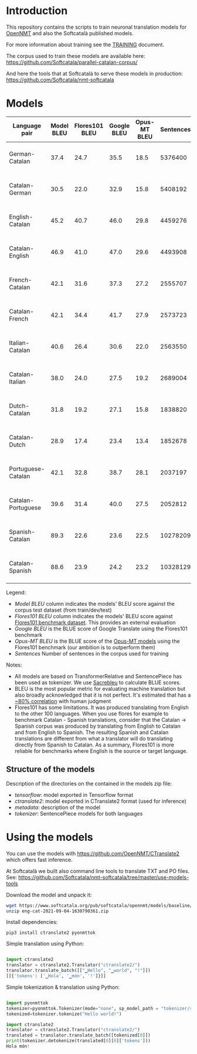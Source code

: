 # Introduction

This repository contains the scripts to train neuronal translation models for [OpenNMT](https://opennmt.net/) and also the Softcatalà published models.

For more information about training see the [TRAINING](TRAINING.md) document.

The corpus used to train these models are available here: https://github.com/Softcatala/parallel-catalan-corpus/

And here the tools that at Softcatalà to serve these models in production: https://github.com/Softcatala/nmt-softcatala

# Models

Language pair | Model BLEU | Flores101 BLEU | Google BLEU | Opus-MT BLEU | Sentences | Download model
|---|---|---|---|---|---|---
|German-Catalan | 37.4 |24.7 |35.5 |18.5| 5376400 | [deu-cat-2021-10-23.zip](https://www.softcatala.org/pub/softcatala/opennmt/models/2021-10-27/deu-cat-2021-10-23.zip)
|Catalan-German | 30.5 |22.0 |32.9 |15.8| 5408192 | [cat-deu-2021-10-27.zip](https://www.softcatala.org/pub/softcatala/opennmt/models/2021-10-27/cat-deu-2021-10-27.zip)
|English-Catalan | 45.2 |40.7 |46.0 |29.8| 4459276 | [eng-cat-2021-10-23.zip](https://www.softcatala.org/pub/softcatala/opennmt/models/2021-10-27/eng-cat-2021-10-23.zip)
|Catalan-English | 46.9 |41.0 |47.0 |29.6| 4493908 | [cat-eng-2021-10-24.zip](https://www.softcatala.org/pub/softcatala/opennmt/models/2021-10-27/cat-eng-2021-10-24.zip)
|French-Catalan | 42.1 |31.6 |37.3 |27.2| 2555707 | [fra-cat-2021-10-25.zip](https://www.softcatala.org/pub/softcatala/opennmt/models/2021-10-27/fra-cat-2021-10-25.zip)
|Catalan-French | 42.1 |34.4 |41.7 |27.9| 2573723 | [cat-fra-2021-10-27.zip](https://www.softcatala.org/pub/softcatala/opennmt/models/2021-10-27/cat-fra-2021-10-27.zip)
|Italian-Catalan | 40.6 |26.4 |30.6 |22.0| 2563550 | [ita-cat-2021-10-25.zip](https://www.softcatala.org/pub/softcatala/opennmt/models/2021-10-27/ita-cat-2021-10-25.zip)
|Catalan-Italian | 38.0 |24.0 |27.5 |19.2| 2689004 | [cat-ita-2021-10-26.zip](https://www.softcatala.org/pub/softcatala/opennmt/models/2021-10-27/cat-ita-2021-10-26.zip)
|Dutch-Catalan | 31.8 |19.2 |27.1 |15.8| 1838820 | [nld-cat-2021-10-24.zip](https://www.softcatala.org/pub/softcatala/opennmt/models/2021-10-27/nld-cat-2021-10-24.zip)
|Catalan-Dutch | 28.9 |17.4 |23.4 |13.4| 1852678 | [cat-nld-2021-10-28.zip](https://www.softcatala.org/pub/softcatala/opennmt/models/2021-10-27/cat-nld-2021-10-28.zip)
|Portuguese-Catalan | 42.1 |32.8 |38.7 |28.1| 2037197 | [por-cat-2021-10-26.zip](https://www.softcatala.org/pub/softcatala/opennmt/models/2021-10-27/por-cat-2021-10-26.zip)
|Catalan-Portuguese | 39.6 |31.4 |40.0 |27.5| 2052812 | [cat-por-2021-10-27.zip](https://www.softcatala.org/pub/softcatala/opennmt/models/2021-10-27/cat-por-2021-10-27.zip)
|Spanish-Catalan | 89.3 |22.6 |23.6 |22.5| 10278209 | [spa-cat-2021-10-28.zip](https://www.softcatala.org/pub/softcatala/opennmt/models/2021-10-27/spa-cat-2021-10-28.zip)
|Catalan-Spanish | 88.6 |23.9 |24.2 |23.2| 10328129 | [cat-spa-2021-10-29.zip](https://www.softcatala.org/pub/softcatala/opennmt/models/2021-10-27/cat-spa-2021-10-29.zip)

Legend:
* *Model BLEU* column indicates the models' BLEU score against the corpus test dataset (from train/dev/test)
* *Flores101 BLEU* column indicates the models' BLEU score against [Flores101 benchmark dataset](https://github.com/facebookresearch/flores). This provides an external evaluation
* *Google BLEU* is the BLUE score of Google Translate using the Flores101 benchmark
* *Opus-MT BLEU* is the BLUE score of the [Opus-MT models](https://github.com/Helsinki-NLP/Opus-MT) using the Flores101 benchmark (our ambition is to outperform them)
* *Sentences* Number of sentences in the corpus used for training

Notes:
* All models are based on TransformerRelative and SentencePiece has been used as tokenizer. We use [Sacrebleu](https://github.com/mjpost/sacrebleu) to calculate BLUE scores.
* BLEU is the most popular metric for evaluating machine translation but also broadly acknowledged that it is not perfect. It's estimated that has a [~80% correlation](https://aclanthology.org/W05-0909.pdf) with human judgment
* Flores101 has some limitations. It was produced translating from English to the other 100 languages. When you use flores for example to benchmark Catalan - Spanish translations, consider that the Catalan -> Spanish corpus was produced by translating from English to Catalan and from English to Spanish. The resulting Spanish and Catalan translations are different from what a translator will do translating directly from Spanish to Catalan. As a summary, Flores101 is more reliable for benchmarks where English is the source or target language. 

## Structure of the models

Description of the directories on the contained in the models zip file:

* *tensorflow*: model exported in Tensorflow format
* *ctranslate2*: model exported in CTranslate2 format (used for inference)
* *metadata*: description of the model
* *tokenizer*: SentencePiece models for both languages

# Using the models

You can use the models with https://github.com/OpenNMT/CTranslate2 which offers fast inference.

At Softcatalà we built also command line tools to translate TXT and PO files. See: https://github.com/Softcatala/nmt-softcatala/tree/master/use-models-tools


Download the model and unpack it:

```bash
wget https://www.softcatala.org/pub/softcatala/opennmt/models/baseline/eng-cat-2021-09-04-1630790361.zip
unzip eng-cat-2021-09-04-1630790361.zip
```

Install dependencies:

```pip3 install ctranslate2 pyonmttok```

Simple translation using Python:

```python

import ctranslate2
translator = ctranslate2.Translator("ctranslate2/")
translator.translate_batch([["▁Hello", "▁world", "!"]])
[[{'tokens': ['▁Hola', '▁món', '!']}]]

```

Simple tokenization & translation using Python:


```python

import pyonmttok
tokenizer=pyonmttok.Tokenizer(mode="none", sp_model_path = "tokenizer/sp_m.model")
tokenized=tokenizer.tokenize("Hello world!")

import ctranslate2
translator = ctranslate2.Translator("ctranslate2/")
translated = translator.translate_batch([tokenized[0]])
print(tokenizer.detokenize(translated[0][0]['tokens']))
Hola món!
```
